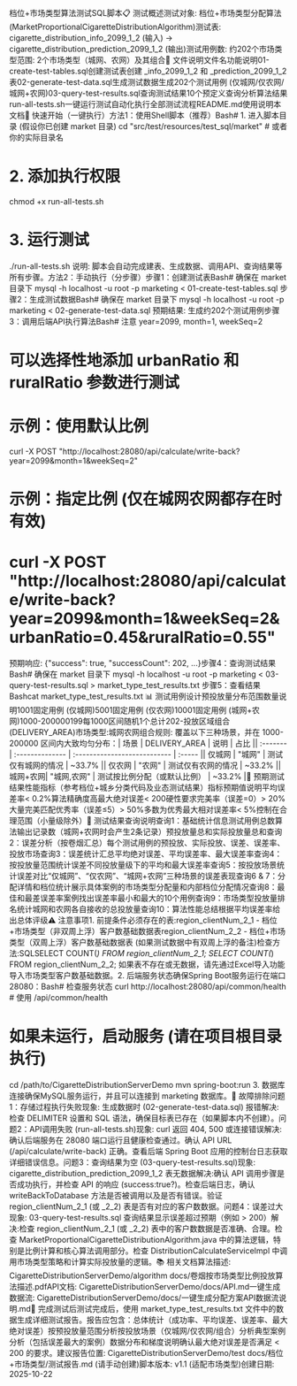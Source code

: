 档位+市场类型算法测试SQL脚本📋 测试概述测试对象: 档位+市场类型分配算法 (MarketProportionalCigaretteDistributionAlgorithm)测试表: cigarette_distribution_info_2099_1_2 (输入) → cigarette_distribution_prediction_2099_1_2 (输出)测试用例数: 约202个市场类型范围: 2个市场类型（城网、农网）及其组合📂 文件说明文件名功能说明01-create-test-tables.sql创建测试表创建 _info_2099_1_2 和 _prediction_2099_1_2 表02-generate-test-data.sql生成测试数据生成202个测试用例 (仅城网/仅农网/城网+农网)03-query-test-results.sql查询测试结果10个预定义查询分析算法结果run-all-tests.sh一键运行测试自动化执行全部测试流程README.md使用说明本文档🚀 快速开始（一键执行）方法1：使用Shell脚本（推荐）Bash# 1. 进入脚本目录 (假设你已创建 market 目录)
cd "src/test/resources/test_sql/market" # 或者你的实际目录名

# 2. 添加执行权限
chmod +x run-all-tests.sh

# 3. 运行测试
./run-all-tests.sh
说明: 脚本会自动完成建表、生成数据、调用API、查询结果等所有步骤。方法2：手动执行（分步骤）步骤1：创建测试表Bash# 确保在 market 目录下
mysql -h localhost -u root -p marketing < 01-create-test-tables.sql
步骤2：生成测试数据Bash# 确保在 market 目录下
mysql -h localhost -u root -p marketing < 02-generate-test-data.sql
预期结果: 生成约202个测试用例步骤3：调用后端API执行算法Bash# 注意 year=2099, month=1, weekSeq=2
# 可以选择性地添加 urbanRatio 和 ruralRatio 参数进行测试
# 示例：使用默认比例
curl -X POST "http://localhost:28080/api/calculate/write-back?year=2099&month=1&weekSeq=2"

# 示例：指定比例 (仅在城网农网都存在时有效)
# curl -X POST "http://localhost:28080/api/calculate/write-back?year=2099&month=1&weekSeq=2&urbanRatio=0.45&ruralRatio=0.55"

预期响应: {"success": true, "successCount": 202, ...}步骤4：查询测试结果Bash# 确保在 market 目录下
mysql -h localhost -u root -p marketing < 03-query-test-results.sql > market_type_test_results.txt
步骤5：查看结果Bashcat market_type_test_results.txt
📊 测试用例设计预投放量分布范围数量说明1001固定用例 (仅城网)5001固定用例 (仅农网)10001固定用例 (城网+农网)1000-200000199每1000区间随机1个总计202-投放区域组合 (DELIVERY_AREA)市场类型:城网农网组合规则: 覆盖以下三种场景，并在 1000-200000 区间内大致均匀分布：| 场景     | DELIVERY_AREA | 说明                         | 占比   || :------- | :-------------- | :--------------------------- | :----- || 仅城网   | "城网"          | 测试仅有城网的情况           | ~33.7% || 仅农网   | "农网"          | 测试仅有农网的情况           | ~33.2% || 城网+农网| "城网,农网"     | 测试按比例分配（或默认比例） | ~33.2% |🎯 预期测试结果性能指标（参考档位+城乡分类代码及业态测试结果）指标预期值说明平均误差率< 0.2%算法精确度高最大绝对误差< 200硬性要求完美率（误差=0）> 20%大量完美匹配优秀率（误差≤5）> 50%多数为优秀最大相对误差率< 5%控制在合理范围（小量级除外）📝 测试结果查询说明查询1：基础统计信息测试用例总数算法输出记录数（城网+农网时会产生2条记录）预投放量总和实际投放量总和查询2：误差分析（按卷烟汇总）每个测试用例的预投放、实际投放、误差、误差率、投放市场查询3：误差统计汇总平均绝对误差、平均误差率、最大误差率查询4：按投放量范围统计误差不同投放量级下的平均和最大误差率查询5：按投放场景统计误差对比“仅城网”、“仅农网”、“城网+农网”三种场景的误差表现查询6 & 7：分配详情和档位统计展示具体案例的市场类型分配量和内部档位分配情况查询8：最佳和最差误差率案例找出误差率最小和最大的10个用例查询9：市场类型投放量排名统计城网和农网各自接收的总投放量查询10：算法性能总结根据平均误差率给出总体评级⚠️ 注意事项1. 前提条件必须存在的表:region_clientNum_2_1 - 档位+市场类型（非双周上浮）客户数基础数据表region_clientNum_2_2 - 档位+市场类型（双周上浮）客户数基础数据表 (如果测试数据中有双周上浮的备注)检查方法:SQLSELECT COUNT(*) FROM region_clientNum_2_1;
SELECT COUNT(*) FROM region_clientNum_2_2;
如果表不存在或无数据，请先通过Excel导入功能导入市场类型客户数基础数据。2. 后端服务状态确保Spring Boot服务运行在端口 28080：Bash# 检查服务状态
curl http://localhost:28080/api/common/health # 使用 /api/common/health

# 如果未运行，启动服务 (请在项目根目录执行)
cd /path/to/CigaretteDistributionServerDemo
mvn spring-boot:run
3. 数据库连接确保MySQL服务运行，并且可以连接到 marketing 数据库。🔧 故障排除问题1：存储过程执行失败现象: 生成数据时 (02-generate-test-data.sql) 报错解决: 检查 DELIMITER 设置和 SQL 语法，确保目标表已存在（如果脚本内不创建）。问题2：API调用失败 (run-all-tests.sh)现象: curl 返回 404, 500 或连接错误解决:确认后端服务在 28080 端口运行且健康检查通过。确认 API URL (/api/calculate/write-back) 正确。查看后端 Spring Boot 应用的控制台日志获取详细错误信息。问题3：查询结果为空 (03-query-test-results.sql)现象: cigarette_distribution_prediction_2099_1_2 表无数据解决:确认 API 调用步骤是否成功执行，并检查 API 的响应 (success:true?)。检查后端日志，确认 writeBackToDatabase 方法是否被调用以及是否有错误。验证 region_clientNum_2_1 (或 _2_2) 表是否有对应的客户数数据。问题4：误差过大现象: 03-query-test-results.sql 查询结果显示误差超过预期（例如 > 200）解决:检查 region_clientNum_2_1 (或 _2_2) 表中的客户数数据是否准确、合理。检查 MarketProportionalCigaretteDistributionAlgorithm.java 中的算法逻辑，特别是比例计算和核心算法调用部分。检查 DistributionCalculateServiceImpl 中调用市场类型策略和计算实际投放量的逻辑。📚 相关文档算法描述: CigaretteDistributionServerDemo/algorithm docs/卷烟按市场类型比例投放算法描述.pdfAPI文档: CigaretteDistributionServerDemo/docs/API.md一键生成数据流: CigaretteDistributionServerDemo/docs/一键生成分配方案API数据流说明.md🎉 完成测试后测试完成后，使用 market_type_test_results.txt 文件中的数据生成详细测试报告。报告应包含：总体统计（成功率、平均误差、误差率、最大绝对误差）按预投放量范围分析按投放场景（仅城网/仅农网/组合）分析典型案例分析（包括误差最大的案例）数据分布和梯度说明确认最大绝对误差是否满足 < 200 的要求。建议报告位置: CigaretteDistributionServerDemo/test docs/档位+市场类型/测试报告.md (请手动创建)脚本版本: v1.1 (适配市场类型)创建日期: 2025-10-22